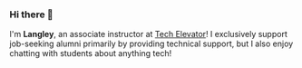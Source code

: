 ### Hi there 👋

I'm **Langley**, an associate instructor at [Tech Elevator](https://www.techelevator.com/)!  I exclusively support job-seeking alumni primarily by providing technical support, but I also enjoy chatting with students about anything tech!  

<!--
**te-langley/te-langley** is a ✨ _special_ ✨ repository because its `README.md` (this file) appears on your GitHub profile.

Here are some ideas to get you started:

- 🔭 I’m currently working on ...
- 🌱 I’m currently learning ...
- 👯 I’m looking to collaborate on ...
- 🤔 I’m looking for help with ...
- 💬 Ask me about ...
- 📫 How to reach me: ...
- 😄 Pronouns: ...
- ⚡ Fun fact: ...
-->
